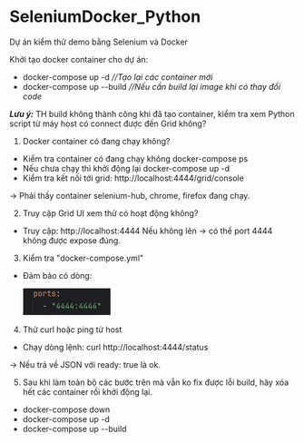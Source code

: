 # SeleniumDocker_Python
Dự án kiểm thử demo bằng Selenium và Docker

Khởi tạo docker container cho dự án:
- docker-compose up -d _//Tạo lại các container mới_
- docker-compose up --build _//Nếu cần build lại image khi có thay đổi code_

_**Lưu ý:**_ TH build không thành công khi đã tạo container, kiểm tra xem Python script từ máy host có connect được đến Grid không?
1. Docker container có đang chạy không?
- Kiểm tra container có đang chạy không
docker-compose ps
- Nếu chưa chạy thì khởi động lại
docker-compose up -d
- Kiểm tra kết nối tới grid: http://localhost:4444/grid/console

→ Phải thấy container selenium-hub, chrome, firefox đang chạy.

2. Truy cập Grid UI xem thử có hoạt động không?
- Truy cập: http://localhost:4444
Nếu không lên → có thể port 4444 không được expose đúng.

3. Kiểm tra "docker-compose.yml"
- Đảm bảo có dòng:

  ![img.png](data/image/img.png)

4. Thử curl hoặc ping từ host
- Chạy dòng lệnh: curl http://localhost:4444/status

→ Nếu trả về JSON với ready: true là ok.

5. Sau khi làm toàn bộ các bước trên mà vẫn ko fix được lỗi build, hãy xóa hết các container rồi khởi động lại.
- docker-compose down
- docker-compose up -d
- docker-compose up --build